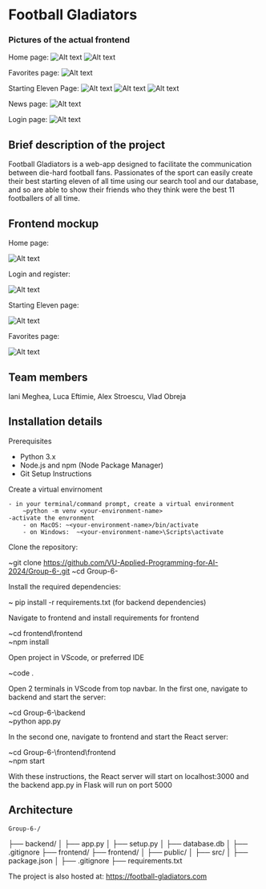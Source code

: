 # Football Gladiators

### Pictures of the actual frontend

Home page:
![Alt text](image.png)
![Alt text](image-1.png)

Favorites page:
![Alt text](image-2.png)

Starting Eleven Page:
![Alt text](image-3.png)
![Alt text](image-4.png)
![Alt text](image-5.png)

News page:
![Alt text](image-6.png)

Login page:
![Alt text](image-7.png)

## Brief description of the project
Football Gladiators is a web-app designed to facilitate the communication between die-hard football fans. Passionates of the sport can easily create their best starting eleven of all time using our search tool and our database, and so are able to show their friends who they think were the best 11 footballers of all time.
## Frontend mockup

Home page:

![Alt text](<Home page.png>)

Login and register:

![Alt text](<Login and register.png>)

Starting Eleven page:

![Alt text](image-8.png)

Favorites page:

![Alt text](image-9.png)

## Team members
Iani Meghea, Luca Eftimie, Alex Stroescu, Vlad Obreja
## Installation details
Prerequisites

* Python 3.x
* Node.js and npm (Node Package Manager)
* Git
Setup Instructions
	

Create a virtual envirnoment

	- in your terminal/command prompt, create a virtual environment
		~python -m venv <your-environment-name>
	-activate the envronment
		- on MacOS: ~<your-environment-name>/bin/activate
		- on Windows:  ~<your-environment-name>\Scripts\activate


Clone the repository:	

~git clone https://github.com/VU-Applied-Programming-for-AI-2024/Group-6-.git
~cd Group-6-


Install the required dependencies:	
    
~ pip install -r requirements.txt	(for backend dependencies)


Navigate to frontend and install requirements for frontend	

~cd frontend\frontend	
~npm install


Open project in VScode, or preferred IDE	

~code .


Open 2 terminals in VScode from top navbar. In the first one, navigate to backend and start the server:	

~cd Group-6-\backend	
~python app.py


In the second one, navigate to frontend and start the React server:	

~cd Group-6-\frontend\frontend	
~npm start


With these instructions, the React server will start on localhost:3000 and the backend app.py in Flask will run on port 5000







## Architecture
    Group-6-/
├── backend/
│   ├── app.py
│   ├── setup.py
│   ├── database.db
│   ├── .gitignore
├── frontend/
	├── frontend/
│   		├── public/
│   		├── src/
│   		├── package.json
│   		├── .gitignore
 ├── requirements.txt


The project is also hosted at: https://football-gladiators.com
